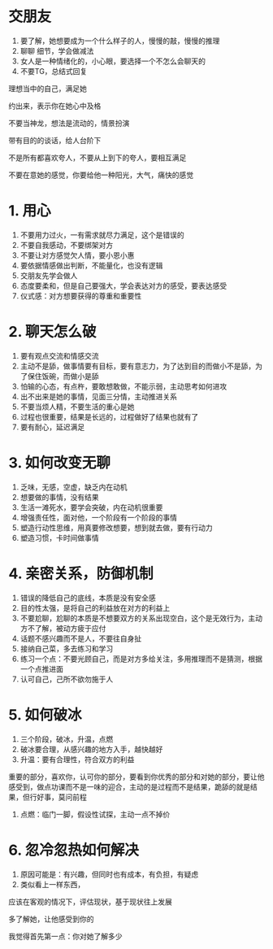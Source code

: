 # 交朋友

1. 要了解，她想要成为一个什么样子的人，慢慢的敲，慢慢的推理
2. 聊聊 细节，学会做减法
3. 女人是一种情绪化的，小心眼，要选择一个不怎么会聊天的
4. 不要TG，总结式回复

理想当中的自己，满足她

约出来，表示你在她心中及格

不要当神龙，想法是流动的，情景扮演

带有目的的谈话，给人台阶下

不是所有都喜欢夸人，不要从上到下的夸人，要相互满足

不要在意她的感觉，你要给他一种阳光，大气，痛快的感觉

# 1. 用心

1. 不要用力过火，一有需求就尽力满足，这个是错误的
2. 不要自我感动，不要绑架对方
3. 不要让对方感觉欠人情，要小恩小惠
4. 要依据情感做出判断，不能量化，也没有逻辑
5. 交朋友先学会做人
6. 态度要柔和，但是自己要强大，学会表达对方的感受，要表达感受
7. 仪式感：对方想要获得的尊重和重要性

# 2. 聊天怎么破

1. 要有观点交流和情感交流
2. 主动不是舔，做事情要有目标，要有意志力，为了达到目的而做小不是舔，为了保住饭碗，而做小是舔
3. 怕输的心态，有点杵，要敢想敢做，不能示弱，主动思考如何进攻
4. 出不出来是她的事情，见面三分情，主动推进关系
5. 不要当烦人精，不要生活的重心是她
6. 过程也很重要，结果是长远的，过程做好了结果也就有了
7. 要有耐心，延迟满足

# 3. 如何改变无聊

1. 乏味，无感，空虚，缺乏内在动机
2. 想要做的事情，没有结果
3. 生活一滩死水，要学会突破，内在动机很重要
4. 增强责任性，面对他，一个阶段有一个阶段的事情
5. 塑造行动性思维，用真要修改想要，想到就去做，要有行动力
6. 塑造习惯，卡时间做事情

# 4. 亲密关系，防御机制

1. 错误的降低自己的底线，本质是没有安全感
2. 目的性太强，是将自己的利益放在对方的利益上
3. 不要尬聊，尬聊的本质是不想要双方的关系出现空白，这个是无效行为，主动方不了解，被动方疲于应付
4. 话题不感兴趣而不是人，不要往自身扯
5. 接纳自己菜，多去练习和学习
6. 练习一个点：不要光顾自己，而是对方多给关注，多用推理而不是猜测，根据一个点推进面
7. 认可自己，己所不欲勿施于人

# 5. 如何破冰

1. 三个阶段，破冰，升温，点燃
2. 破冰要合理，从感兴趣的地方入手，越快越好
3. 升温：要有合理性，符合双方的利益

重要的部分，喜欢你，认可你的部分，要看到你优秀的部分和对她的部分，要让他感受到，做点功课而不是一味的迎合，主动的是过程而不是结果，跪舔的就是结果，但行好事，莫问前程

1. 点燃：临门一脚，假设性试探，主动一点不掉价

# 6. 忽冷忽热如何解决

1. 原因可能是：有兴趣，但同时也有成本，有负担，有疑虑
2. 类似看上一样东西，

应该在客观的情况下，评估现状，基于现状往上发展

多了解她，让他感受到你的

我觉得首先第一点：你对她了解多少